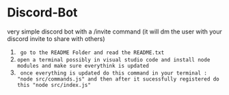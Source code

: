 # Discord-Bot
very simple discord bot with a /invite command (it will dm the user with your discord invite to share with others)



1. ```  go to the README Folder and read the README.txt ```
2.  ``` open a terminal possibly in visual studio code and install node modules and make sure everythink is updated ```
3.   ``` once everything is updated do this command in your terminal : "node src/commands.js" and then after it sucessfully registered do this "node src/index.js"```

